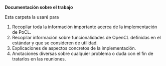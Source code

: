 **Documentación sobre el trabajo**

Esta carpeta la usaré para 

1. Recopilar toda la información importante acerca de la implementación de PoCL.
2. Recopilar información sobre funcionalidades de OpenCL definidas en el estándar y que se consideren de utilidad.
3. Explicaciones de aspectos concretos de la implementación.
4. Anotaciones diversas sobre cualquier problema o duda con el fin de tratarlos en las reuniones.